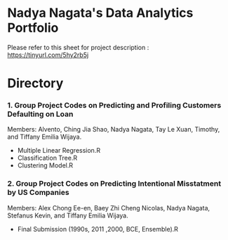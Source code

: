 # Nadya Nagata's Data Analytics Portfolio
Please refer to this sheet for project description : https://tinyurl.com/5hy2rb5j

# Directory
### 1. Group Project Codes on Predicting and Profiling Customers Defaulting on Loan 
Members: Alvento, Ching Jia Shao, Nadya Nagata, Tay Le Xuan, Timothy, and Tiffany Emilia Wijaya.
- Multiple Linear Regression.R
- Classification Tree.R
- Clustering Model.R

### 2. Group Project Codes on Predicting Intentional Misstatment by US Companies
Members: Alex Chong Ee-en, Baey Zhi Cheng Nicolas, Nadya Nagata, Stefanus Kevin, and Tiffany Emilia Wijaya.
- Final Submission (1990s, 2011 ,2000, BCE, Ensemble).R


